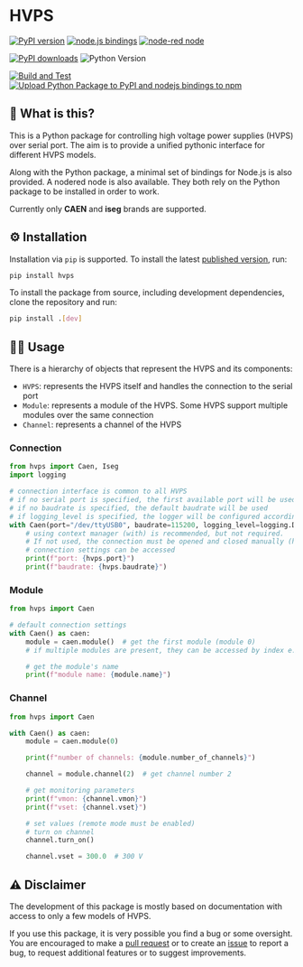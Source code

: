 # HVPS

[![PyPI version](https://badge.fury.io/py/hvps.svg)](https://badge.fury.io/py/hvps)
[![node.js bindings](https://badge.fury.io/js/hvps.svg)](https://badge.fury.io/js/hvps)
[![node-red node](https://badge.fury.io/js/hvps-node-red.svg)](https://www.npmjs.com/package/hvps-node-red)

[![PyPI downloads](https://img.shields.io/pypi/dm/hvps.svg)](https://pypi.org/project/hvps/)
![Python Version](https://img.shields.io/badge/python-3.8-blue.svg)

[![Build and Test](https://github.com/lobis/hvps/actions/workflows/build-test.yml/badge.svg)](https://github.com/lobis/hvps/actions/workflows/build-test.yml)
[![Upload Python Package to PyPI and nodejs bindings to npm](https://github.com/lobis/hvps/actions/workflows/publish.yml/badge.svg)](https://github.com/lobis/hvps/actions/workflows/publish.yml)

## 🤔 What is this?

This is a Python package for controlling high voltage power supplies (HVPS) over serial port.
The aim is to provide a unified pythonic interface for different HVPS models.

Along with the Python package, a minimal set of bindings for Node.js is also provided. A nodered node is also available.
They both rely on the Python package to be installed in order to work.

Currently only **CAEN** and **iseg** brands are supported.

## ⚙️ Installation

Installation via `pip` is supported.
To install the latest [published version](https://github.com/lobis/hvps/releases), run:

```bash
pip install hvps
```

To install the package from source, including development dependencies, clone the repository and run:

```bash
pip install .[dev]
```

## 👨‍💻 Usage

There is a hierarchy of objects that represent the HVPS and its components:

- `HVPS`: represents the HVPS itself and handles the connection to the serial port
- `Module`: represents a module of the HVPS. Some HVPS support multiple modules over the same connection
- `Channel`: represents a channel of the HVPS

### Connection

```python
from hvps import Caen, Iseg
import logging

# connection interface is common to all HVPS
# if no serial port is specified, the first available port will be used
# if no baudrate is specified, the default baudrate will be used
# if logging_level is specified, the logger will be configured accordingly
with Caen(port="/dev/ttyUSB0", baudrate=115200, logging_level=logging.DEBUG) as hvps:
    # using context manager (with) is recommended, but not required.
    # If not used, the connection must be opened and closed manually (hvps.open() and hvps.close())
    # connection settings can be accessed
    print(f"port: {hvps.port}")
    print(f"baudrate: {hvps.baudrate}")
```

### Module

```python
from hvps import Caen

# default connection settings
with Caen() as caen:
    module = caen.module()  # get the first module (module 0)
    # if multiple modules are present, they can be accessed by index e.g. caen.module(1)

    # get the module's name
    print(f"module name: {module.name}")
```

### Channel

```python
from hvps import Caen

with Caen() as caen:
    module = caen.module(0)

    print(f"number of channels: {module.number_of_channels}")

    channel = module.channel(2)  # get channel number 2

    # get monitoring parameters
    print(f"vmon: {channel.vmon}")
    print(f"vset: {channel.vset}")

    # set values (remote mode must be enabled)
    # turn on channel
    channel.turn_on()

    channel.vset = 300.0  # 300 V
```

## ⚠️ Disclaimer

The development of this package is mostly based on documentation with access to only a few models of HVPS.

If you use this package, it is very possible you find a bug or some oversight.
You are encouraged to make a [pull request](https://github.com/lobis/hvps/pulls) or to create
an [issue](https://github.com/lobis/hvps/issues) to report a bug, to request additional features or to suggest
improvements.
